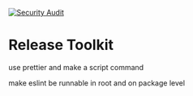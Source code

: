 [![Security Audit](https://github.com/kevits/release-toolkit/actions/workflows/audit.yaml/badge.svg)](https://github.com/kevits/release-toolkit/actions/workflows/audit.yaml)

# Release Toolkit

use prettier and make a script command

make eslint be runnable in root and on package level
